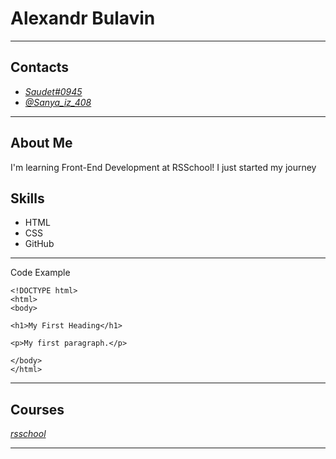 # Alexandr Bulavin
**** 
## Contacts 

* *[Saudet#0945](https://discord.com "Discord")*
* *[@Sanya_iz_408](https://web.telegram.org/z/ "Telegram")*
**** 
## About Me
I'm learning Front-End Development at RSSchool! I just started my journey

## Skills
* HTML
* CSS
* GitHub
**** 
Code Example
```
<!DOCTYPE html>
<html>
<body>

<h1>My First Heading</h1>

<p>My first paragraph.</p>

</body>
</html>
```
**** 
## Courses
*[rsschool](https://rs.school "rsschool")*
**** 
